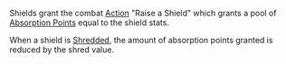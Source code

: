 Shields grant the combat [Action](./Action.md) "Raise a Shield" which grants a pool of [Absorption Points](./Absorption%20Points.md) equal to the shield stats.  
  
When a shield is [Shredded](./Shred.md), the amount of absorption points granted is reduced by the shred value.